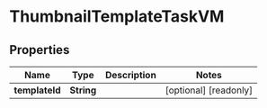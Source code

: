 

# ThumbnailTemplateTaskVM


## Properties

| Name | Type | Description | Notes |
|------------ | ------------- | ------------- | -------------|
|**templateId** | **String** |  |  [optional] [readonly] |



